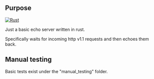## Purpose
[![Rust](https://github.com/4ydx/rust-echo-server/actions/workflows/rust.yml/badge.svg)](https://github.com/4ydx/rust-echo-server/actions/workflows/rust.yml)

Just a basic echo server written in rust.

Specifically waits for incoming http v1.1 requests and then echoes them back.

## Manual testing

Basic tests exist under the "manual_testing" folder.
